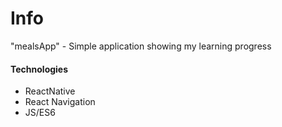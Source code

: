 # Info
"mealsApp" - Simple application showing my learning progress

#### Technologies
- ReactNative
- React Navigation
- JS/ES6


